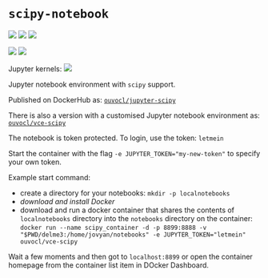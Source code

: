 # `scipy-notebook`
![](https://img.shields.io/badge/linux-x86_64-blue) ![](https://img.shields.io/badge/linux-armv7l-blue)  ![](https://img.shields.io/badge/linux-armv64-blue)

![](https://img.shields.io/badge/RPi-32bitOS-red)  ![](https://img.shields.io/badge/RPi-64bitOS-red)

Jupyter kernels: ![](https://img.shields.io/badge/python-3.8-blue)

Jupyter notebook environment with `scipy` support.

Published on DockerHub as: [`ouvocl/jupyter-scipy`](https://hub.docker.com/r/ouvocl/jupyter-scipy)

There is also a version with a customised Jupyter notebook environment as: [`ouvocl/vce-scipy`](https://hub.docker.com/r/ouvocl/vce-scipy)


The notebook is token protected. To login, use the token: `letmein`

Start the container with the flag `-e JUPYTER_TOKEN="my-new-token"` to specify your own token.

Example start command:

- create a directory for your notebooks: `mkdir -p localnotebooks`
- *download and install Docker*
- download and run a docker container that shares the contents of `localnotebooks` directory into the `notebooks` directory on the container:
`docker run --name scipy_container -d -p 8899:8888 -v "$PWD/delme3:/home/jovyan/notebooks" -e JUPYTER_TOKEN="letmein" ouvocl/vce-scipy`

Wait a few moments and then got to `localhost:8899` or open the container homepage from the container list item in DOcker Dashboard.
